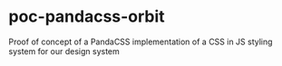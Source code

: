 # poc-pandacss-orbit
Proof of concept of a PandaCSS implementation of a CSS in JS styling system for our design system
